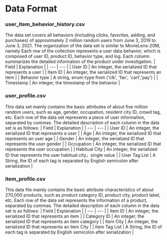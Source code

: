 # Data Format

### user_item_behavior_history.csv
The data set covers all behaviors (including clicks, favorites, adding, and purchases) of approximately 2 million random users from June 3, 2019 to June 3, 2021. The organization of the data set is similar to MovieLens-20M, namely Each row of the collection represents a user data behavior, which is composed of user ID, product ID, behavior type, and log. Each column summarizes the detailed information of the product under investigation.
| Field | Explanation |
| --- | --- |
| User ID | An integer, the serialized ID that represents a user |
| Item ID | An integer, the serialized ID that represents an item |
| Behavior type | A string, enum-type from ('clk', 'fav', 'cart','pay') |
| Timestamp | An integer, the timestamp of the behavior |


### user_profile.csv
This data set mainly contains the basic attributes of about five million random users, such as age, gender, occupation, resident city ID, crowd tag, etc. Each row of the data set represents a piece of user information, separated by commas. The detailed description of each column in the data set is as follows:
| Field | Explanation |
| --- | --- |
| User ID | An integer, the serialized ID that represents a user |
| Age | An integer, the serialized ID that represents an user age |
| Gender | An integer, the serialized ID that represents the user gender |
| Occupation | An integer, the serialized ID that represents the user occupation |
| Habitual City | An integer, the serialized ID that represents the user habitual city，single value |
| User Tag List | A String, the ID of each tag is separated by English semicolon after serialization |

### item_profile.csv
This data file mainly contains the basic attribute characteristics of about 270,000 products, such as product category ID, product city, product label, etc. Each row of the data set represents the information of a product, separated by commas. The detailed description of each column in the data set is as follows:
| Field | Explanation |
| --- | --- |
| Item ID | An integer, the serialized ID that represents an item |
| Category ID | An integer, the serialized ID that represents an item category |
| Item City | An integer, the serialized ID that represents an item City |
| Item Tag List | A String, the ID of each tag is separated by English semicolon after serialization |

